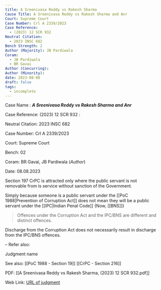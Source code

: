 ```yaml
---
title: A Sreenivasa Reddy vs Rakesh Sharma
Cause Title: A Sreenivasa Reddy vs Rakesh Sharma and Anr
Court: Supreme Court
Case Number: Crl A 2339/2023
Case Reference:
  - (2023) 12 SCR 932
Neutral Citation:
  - 2023 INSC 682
Bench Strength: 2
Author (Majority): JB Pardiwala
Coram:
  - JB Pardiwala
  - BR Gavai
Author (Concurring): 
Author (Minority): 
date: 2023-08-08
draft: false
tags:
  - incomplete
---
```

Case Name : ***A Sreenivasa Reddy vs Rakesh Sharma and Anr***

Case Reference: (2023) 12 SCR 932 :  

Neutral Citation: 2023 INSC 682

Case Number: Crl A 2339/2023

Court: Supreme Court

Bench: 02

Coram: BR Gavai, JB Pardiwala (*Author*)

Date: 08.08.2023

Section 197 CrPC is attracted only where the public servant is not removable from is service without sanction of the Government.

Simply because someone is a public servant under the [[PoC 1988|Prevention of Corruption Act]] does not mean they will be a public servant under the [[IPC|Indian Penal Code]] {Now, [[BNS]]}
>Offences  under the Corruption Act and the IPC/BNS are different and distinct offences.

Discharge from the Corruption Act does not necessarily result in discharge from the IPC/BNS offences.

–
Refer also:

Judgment name

See also:
[[PoC 1988 - Section 19]] 
[[CrPC - Section 216]]

PDF: [[A Sreenivasa Reddy vs Rakesh Sharma, (2023) 12 SCR 932.pdf]]

Web Link: <a href="/All judgments/A Sreenivasa Reddy vs Rakesh Sharma, (2023) 12 SCR 932.pdf" target="_blank">URL of judgment</a>
